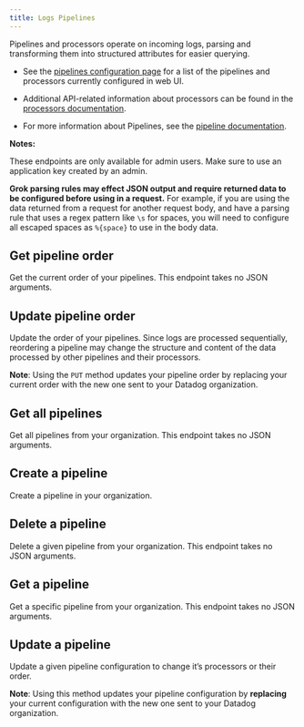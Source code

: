 ```yaml
---
title: Logs Pipelines
---
```

Pipelines and processors operate on incoming logs, parsing
and transforming them into structured attributes for easier querying.

- See the [pipelines configuration page](https://app.datadoghq.com/logs/pipelines)
  for a list of the pipelines and processors currently configured in web UI.

- Additional API-related information about processors can be found in the
  [processors documentation](https://docs.datadoghq.com/logs/log_configuration/processors/?tab=api#lookup-processor).

- For more information about Pipelines, see the
  [pipeline documentation](https://docs.datadoghq.com/logs/log_configuration/pipelines).

**Notes:**

These endpoints are only available for admin users.
Make sure to use an application key created by an admin.

**Grok parsing rules may effect JSON output and require
returned data to be configured before using in a request.**
For example, if you are using the data returned from a
request for another request body, and have a parsing rule
that uses a regex pattern like `\s` for spaces, you will
need to configure all escaped spaces as `%{space}` to use
in the body data.

## Get pipeline order

Get the current order of your pipelines.
This endpoint takes no JSON arguments.

## Update pipeline order

Update the order of your pipelines. Since logs are processed sequentially, reordering a pipeline may change
the structure and content of the data processed by other pipelines and their processors.

**Note**: Using the `PUT` method updates your pipeline order by replacing your current order
with the new one sent to your Datadog organization.

## Get all pipelines

Get all pipelines from your organization.
This endpoint takes no JSON arguments.

## Create a pipeline

Create a pipeline in your organization.

## Delete a pipeline

Delete a given pipeline from your organization.
This endpoint takes no JSON arguments.

## Get a pipeline

Get a specific pipeline from your organization.
This endpoint takes no JSON arguments.

## Update a pipeline

Update a given pipeline configuration to change it’s processors or their order.

**Note**: Using this method updates your pipeline configuration by **replacing**
your current configuration with the new one sent to your Datadog organization.

